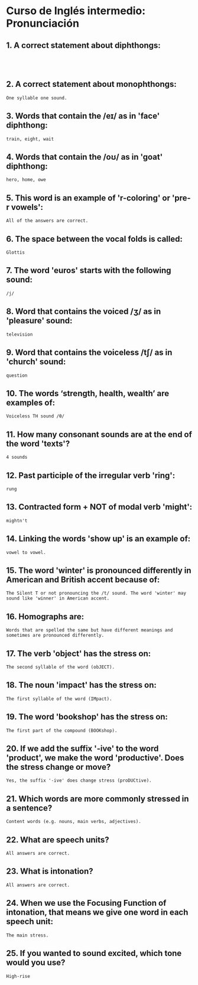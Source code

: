 # Curso de Inglés intermedio: Pronunciación

## 1. A correct statement about diphthongs:
<br><br>

## 2. A correct statement about monophthongs:
    One syllable one sound.

## 3. Words that contain the /eɪ/ as in 'face' diphthong:
    train, eight, wait

## 4. Words that contain the /oʊ/ as in 'goat' diphthong:
    hero, home, owe

## 5. This word is an example of 'r-coloring' or 'pre-r vowels':
    All of the answers are correct.

## 6. The space between the vocal folds is called:
    Glottis

## 7. The word 'euros' starts with the following sound:
    /j/

## 8. Word that contains the voiced /ʒ/ as in 'pleasure' sound:
    television

## 9. Word that contains the voiceless /tʃ/ as in 'church' sound:
    question

## 10. The words ‘strength, health, wealth’ are examples of:
    Voiceless TH sound /θ/

## 11. How many consonant sounds are at the end of the word 'texts'?
    4 sounds

## 12. Past participle of the irregular verb 'ring':
    rung

## 13. Contracted form + NOT of modal verb 'might':
    mightn't

## 14. Linking the words 'show up' is an example of:
    vowel to vowel.

## 15. The word 'winter' is pronounced differently in American and British accent because of:
    The Silent T or not pronouncing the /t/ sound. The word 'winter' may sound like 'winner' in American accent.

## 16. Homographs are:
    Words that are spelled the same but have different meanings and sometimes are pronounced differently.

## 17. The verb 'object' has the stress on:
    The second syllable of the word (obJECT).

## 18. The noun 'impact' has the stress on:
    The first syllable of the word (IMpact).

## 19. The word 'bookshop' has the stress on:
    The first part of the compound (BOOKshop).

## 20. If we add the suffix '-ive' to the word 'product', we make the word 'productive'. Does the stress change or move?
    Yes, the suffix '-ive' does change stress (proDUCtive).

## 21. Which words are more commonly stressed in a sentence?
    Content words (e.g. nouns, main verbs, adjectives).

## 22. What are speech units?
    All answers are correct.

## 23. What is intonation?
    All answers are correct.

## 24. When we use the Focusing Function of intonation, that means we give one word in each speech unit:
    The main stress.

## 25. If you wanted to sound excited, which tone would you use?
    High-rise